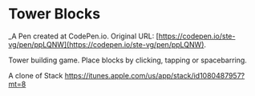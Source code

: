 # Tower Blocks
 _A Pen created at CodePen.io. Original URL: [https://codepen.io/ste-vg/pen/ppLQNW](https://codepen.io/ste-vg/pen/ppLQNW).

 Tower building game. Place blocks by clicking, tapping or spacebarring. 

A clone of Stack https://itunes.apple.com/us/app/stack/id1080487957?mt=8